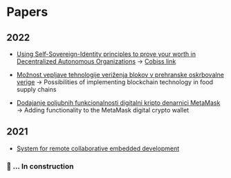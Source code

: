 # Papers

## 2022

- [Using Self-Sovereign-Identity principles to prove your worth in Decentralized Autonomous Organizations](https://perun.pmf.uns.ac.rs/pracner/down/sqamia2022/paper-ker.pdf) &rarr; [Cobiss link](https://plus.cobiss.net/cobiss/si/sl/bib/121576451)

- [Možnost vepljave tehnologije veriženja blokov v prehranske oskrbovalne verige](https://plus.cobiss.net/cobiss/si/sl/bib/118698755) &rarr; Possibilities of implementing blockchain technology in food supply chains

- [Dodajanje poljubnih funkcionalnosti digitalni kripto denarnici MetaMask](https://plus.cobiss.net/cobiss/si/sl/bib/120699139) &rarr; Adding functionality to the MetaMask digital crypto wallet

## 2021

- [System for remote collaborative embedded development](https://plus.cobiss.net/cobiss/si/sl/bib/78073347)

### :construction: ... In construction 
